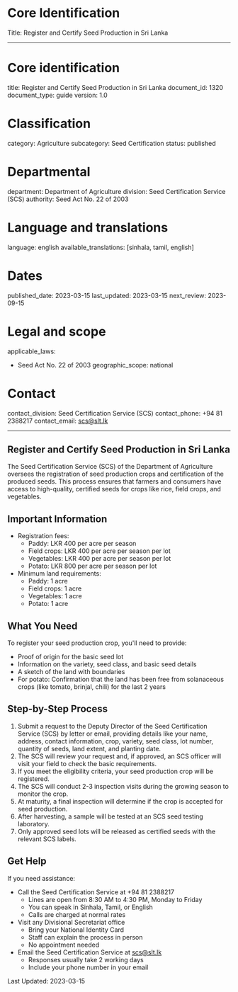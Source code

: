 # Core Identification
Title: Register and Certify Seed Production in Sri Lanka

---
# Core identification
title: Register and Certify Seed Production in Sri Lanka
document_id: 1320
document_type: guide
version: 1.0

# Classification
category: Agriculture
subcategory: Seed Certification
status: published

# Departmental
department: Department of Agriculture
division: Seed Certification Service (SCS)
authority: Seed Act No. 22 of 2003

# Language and translations
language: english
available_translations: [sinhala, tamil, english]

# Dates
published_date: 2023-03-15
last_updated: 2023-03-15
next_review: 2023-09-15

# Legal and scope
applicable_laws:
 - Seed Act No. 22 of 2003
geographic_scope: national

# Contact
contact_division: Seed Certification Service (SCS)
contact_phone: +94 81 2388217
contact_email: scs@slt.lk

---

## Register and Certify Seed Production in Sri Lanka

The Seed Certification Service (SCS) of the Department of Agriculture oversees the registration of seed production crops and certification of the produced seeds. This process ensures that farmers and consumers have access to high-quality, certified seeds for crops like rice, field crops, and vegetables.

## Important Information

- Registration fees:
    - Paddy: LKR 400 per acre per season
    - Field crops: LKR 400 per acre per season per lot
    - Vegetables: LKR 400 per acre per season per lot
    - Potato: LKR 800 per acre per season per lot
- Minimum land requirements:
    - Paddy: 1 acre
    - Field crops: 1 acre
    - Vegetables: 1 acre
    - Potato: 1 acre

## What You Need

To register your seed production crop, you'll need to provide:
- Proof of origin for the basic seed lot
- Information on the variety, seed class, and basic seed details
- A sketch of the land with boundaries
- For potato: Confirmation that the land has been free from solanaceous crops (like tomato, brinjal, chili) for the last 2 years

## Step-by-Step Process

1. Submit a request to the Deputy Director of the Seed Certification Service (SCS) by letter or email, providing details like your name, address, contact information, crop, variety, seed class, lot number, quantity of seeds, land extent, and planting date.
2. The SCS will review your request and, if approved, an SCS officer will visit your field to check the basic requirements.
3. If you meet the eligibility criteria, your seed production crop will be registered.
4. The SCS will conduct 2-3 inspection visits during the growing season to monitor the crop.
5. At maturity, a final inspection will determine if the crop is accepted for seed production.
6. After harvesting, a sample will be tested at an SCS seed testing laboratory.
7. Only approved seed lots will be released as certified seeds with the relevant SCS labels.

## Get Help

If you need assistance:
- Call the Seed Certification Service at +94 81 2388217
    - Lines are open from 8:30 AM to 4:30 PM, Monday to Friday
    - You can speak in Sinhala, Tamil, or English
    - Calls are charged at normal rates
- Visit any Divisional Secretariat office
    - Bring your National Identity Card
    - Staff can explain the process in person
    - No appointment needed
- Email the Seed Certification Service at scs@slt.lk
    - Responses usually take 2 working days
    - Include your phone number in your email

Last Updated: 2023-03-15